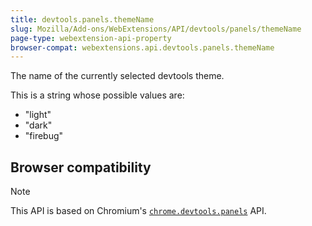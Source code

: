 ```yaml
---
title: devtools.panels.themeName
slug: Mozilla/Add-ons/WebExtensions/API/devtools/panels/themeName
page-type: webextension-api-property
browser-compat: webextensions.api.devtools.panels.themeName
---
```




The name of the currently selected devtools theme.

This is a string whose possible values are:

- "light"
- "dark"
- "firebug"

## Browser compatibility





> [!NOTE]
> This API is based on Chromium's [`chrome.devtools.panels`](https://developer.chrome.com/docs/extensions/reference/api/devtools/panels) API.
